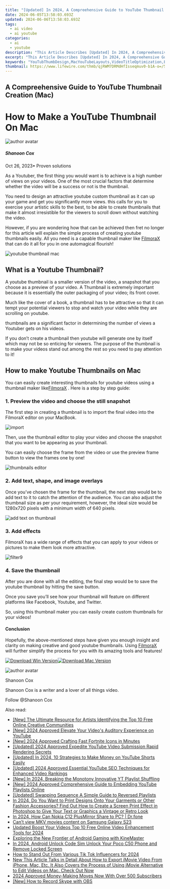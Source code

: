 ```yaml
---
title: "[Updated] In 2024, A Compreehensive Guide to YouTube Thumbnail Creation (Mac)"
date: 2024-06-05T13:58:03.693Z
updated: 2024-06-06T13:58:03.693Z
tags:
  - ai video
  - ai youtube
categories:
  - ai
  - youtube
description: "This Article Describes [Updated] In 2024, A Compreehensive Guide to YouTube Thumbnail Creation (Mac)"
excerpt: "This Article Describes [Updated] In 2024, A Compreehensive Guide to YouTube Thumbnail Creation (Mac)"
keywords: "YouTubThumbDesign,MacYouTubeLayouts,VideoTitleOptimization,EngagingVideoIcons,ThumbnailContentStrategies,VideoMetaCreationMac,YouTubeEdgeGraphics"
thumbnail: https://www.lifewire.com/thmb/qjRWM7DRMdHfIsseqmuv0-b1A-o=/540x405/filters:no_upscale():max_bytes(150000):strip_icc()/how-to-use-snapchat-on-pc-4767698-1-a14b86d746ee44529edd153a71dd16fa.jpg
---
```


## A Compreehensive Guide to YouTube Thumbnail Creation (Mac)

# How to Make a YouTube Thumbnail On Mac

![author avatar](https://images.wondershare.com/filmora/article-images/shannon-cox.jpg)

##### Shanoon Cox

 Oct 26, 2023• Proven solutions

As a Youtuber, the first thing you would want is to achieve is a high number of views on your videos. One of the most crucial factors that determine whether the video will be a success or not is the thumbnail.

 You need to design an attractive youtube custom thumbnail as it can up your game and get you significantly more views. this calls for you to exercise your artistic skills to the best, to be able to create thumbnails that make it almost irresistible for the viewers to scroll down without watching the video.

However, if you are wondering how that can be achieved then fret no longer for this article will explain the simple process of creating youtube thumbnails easily. All you need is a capable thumbnail maker like [FilmoraX](https://tools.techidaily.com/wondershare/filmora/download/) that can do it all for you in one automagical flourish!

![youtube thumbnail mac](https://images.wondershare.com/filmora/Mac-articles/youtube-thumbnail-mac.jpg)

## What is a Youtube Thumbnail?

A youtube thumbnail is a smaller version of the video, a snapshot that you choose as a preview of your video. A Thumbnail is extremely important because it is essentially the outer packaging of your video; its front cover.

Much like the cover of a book, a thumbnail has to be attractive so that it can tempt your potential viewers to stop and watch your video while they are scrolling on youtube.

thumbnails are a significant factor in determining the number of views a Youtuber gets on his videos.

If you don’t create a thumbnail then youtube will generate one by itself which may not be so enticing for viewers. The purpose of the thumbnail is to make your videos stand out among the rest so you need to pay attention to it!

## How to make Youtube Thumbnails on Mac

You can easily create interesting thumbnails for youtube videos using a thumbnail maker like[FilmoraX](https://tools.techidaily.com/wondershare/filmora/download/) . Here is a step by step guide:

### 1. Preview the video and choose the still snapshot

The first step in creating a thumbnail is to import the final video into the FilmoraX editor on your MacBook.

![import](https://images.wondershare.com/filmora/filmoraX/Guide-Mac/3.import-media-files.jpg)

Then, use the thumbnail editor to play your video and choose the snapshot that you want to be appearing as your thumbnail.

You can easily choose the frame from the video or use the preview frame button to view the frames one by one!

![thumbnails editor](https://images.wondershare.com/filmora/Mac-articles/thumbnails-editor.jpg)

### 2. Add text, shape, and image overlays

Once you’ve chosen the frame for the thumbnail, the next step would be to add text to it to catch the attention of the audience. You can also adjust the thumbnail size as per your requirement, however, the ideal size would be 1280x720 pixels with a minimum width of 640 pixels.

![add text on thumbnail](https://images.wondershare.com/filmora/Mac-articles/add-text-on-thumbnail.jpg)

### 3. Add effects

FilmoraX has a wide range of effects that you can apply to your videos or pictures to make them look more attractive.

![filter9](https://images.wondershare.com/filmora/guide/filter-9-mac.jpg)

### 4. Save the thumbnail

After you are done with all the editing, the final step would be to save the youtube thumbnail by hitting the save button.

Once you save you’ll see how your thumbnail will feature on different platforms like Facebook, Youtube, and Twitter.

So, using this thumbnail maker you can easily create custom thumbnails for your videos!

#### Conclusion

Hopefully, the above-mentioned steps have given you enough insight and clarity on making creative and good youtube thumbnails. Using [FilmoraX](https://tools.techidaily.com/wondershare/filmora/download/) will further simplify the process for you with its amazing tools and features!

[![Download Win Version](https://images.wondershare.com/filmora/guide/download-btn-win.jpg)](https://tools.techidaily.com/wondershare/filmora/download/)[![Download Mac Version](https://images.wondershare.com/filmora/guide/download-btn-mac.jpg)](https://tools.techidaily.com/wondershare/filmora/download/)

![author avatar](https://images.wondershare.com/filmora/article-images/shannon-cox.jpg)

Shanoon Cox

Shanoon Cox is a writer and a lover of all things video.

Follow @Shanoon Cox

<span class="atpl-alsoreadstyle">Also read:</span>
<div><ul>
<li><a href="https://facebook-video-share.techidaily.com/new-the-ultimate-resource-for-artists-identifying-the-top-10-free-online-creative-communities/"><u>[New] The Ultimate Resource for Artists  Identifying the Top 10 Free Online Creative Communities</u></a></li>
<li><a href="https://facebook-video-share.techidaily.com/new-2024-approved-elevate-your-videos-auditory-experience-on-youtube/"><u>[New] 2024 Approved  Elevate Your Video's Auditory Experience on YouTube</u></a></li>
<li><a href="https://facebook-video-share.techidaily.com/new-2024-approved-crafting-fast-fortnite-icons-in-minutes/"><u>[New] 2024 Approved  Crafting Fast Fortnite Icons in Minutes</u></a></li>
<li><a href="https://facebook-video-share.techidaily.com/updated-2024-approved-expedite-youtube-video-submission-rapid-rendering-secrets/"><u>[Updated] 2024 Approved  Expedite YouTube Video Submission  Rapid Rendering Secrets</u></a></li>
<li><a href="https://facebook-video-share.techidaily.com/updated-in-2024-10-strategies-to-make-money-on-youtube-shorts-easily/"><u>[Updated] In 2024, 10 Strategies to Make Money on YouTube Shorts Easily</u></a></li>
<li><a href="https://facebook-video-share.techidaily.com/updated-2024-approved-essential-youtube-seo-techniques-for-enhanced-video-rankings/"><u>[Updated] 2024 Approved  Essential YouTube SEO Techniques for Enhanced Video Rankings</u></a></li>
<li><a href="https://facebook-video-share.techidaily.com/new-in-2024-breaking-the-monotony-innovative-yt-playlist-shuffling/"><u>[New] In 2024, Breaking the Monotony  Innovative YT Playlist Shuffling</u></a></li>
<li><a href="https://facebook-video-share.techidaily.com/new-2024-approved-comprehensive-guide-to-embedding-youtube-playlists-online/"><u>[New] 2024 Approved  Comprehensive Guide to Embedding YouTube Playlists Online</u></a></li>
<li><a href="https://facebook-video-share.techidaily.com/updated-swapping-sequence-a-simple-guide-to-reversed-playlists/"><u>[Updated] Swapping Sequence  A Simple Guide to Reversed Playlists</u></a></li>
<li><a href="https://ai-video-editing.techidaily.com/in-2024-do-you-want-to-print-designs-onto-your-garments-or-other-fashion-accessories-find-out-how-to-create-a-screen-print-effect-in-photoshop-to-give-your-/"><u>In 2024, Do You Want to Print Designs Onto Your Garments or Other Fashion Accessories? Find Out How to Create a Screen Print Effect in Photoshop to Give Your Text or Graphics a Vintage or Retro Look</u></a></li>
<li><a href="https://screen-mirror.techidaily.com/in-2024-how-can-nokia-c12-plusmirror-share-to-pc-drfone-by-drfone-android/"><u>In 2024, How Can Nokia C12 PlusMirror Share to PC? | Dr.fone</u></a></li>
<li><a href="https://phone-solutions.techidaily.com/can-t-view-mkv-movies-content-on-samsung-galaxy-s23-by-aiseesoft-video-converter-play-mkv-on-android/"><u>Can’t view MKV movies content on Samsung Galaxy S23</u></a></li>
<li><a href="https://ai-driven-video-production.techidaily.com/updated-boost-your-videos-top-10-free-online-video-enhancement-tools-for-2024/"><u>Updated Boost Your Videos Top 10 Free Online Video Enhancement Tools for 2024</u></a></li>
<li><a href="https://extra-lessons.techidaily.com/exploring-the-new-frontier-of-android-gaming-with-kinemaster/"><u>Exploring the New Frontier of Android Gaming with KineMaster</u></a></li>
<li><a href="https://sim-unlock.techidaily.com/in-2024-android-unlock-code-sim-unlock-your-poco-c50-phone-and-remove-locked-screen-by-drfone-android/"><u>In 2024, Android Unlock Code Sim Unlock Your Poco C50 Phone and Remove Locked Screen</u></a></li>
<li><a href="https://tiktok-video-files.techidaily.com/how-to-stand-out-from-various-tik-tok-influencers-for-2024/"><u>How to Stand Out From Various Tik Tok Influencers for 2024</u></a></li>
<li><a href="https://ai-editing-video.techidaily.com/new-this-article-talks-in-detail-about-how-to-export-imovie-video-from-iphone-mac-etc-it-also-covers-the-process-of-using-imovie-alternative-to-edit-videos-/"><u>New This Article Talks in Detail About How to Export iMovie Video From iPhone, Mac, Etc. It Also Covers the Process of Using iMovie Alternative to Edit Videos on Mac. Check Out Now</u></a></li>
<li><a href="https://youtube-stream.techidaily.com/2024-approved-money-making-moves-now-with-over-500-subscribers/"><u>2024 Approved  Money-Making Moves  Now With Over 500 Subscribers</u></a></li>
<li><a href="https://screen-sharing-recording.techidaily.com/new-how-to-record-skype-with-obs/"><u>[New] How to Record Skype with OBS</u></a></li>
</ul></div>

<ins class="adsbygoogle"
      style="display:block"
      data-ad-client="ca-pub-7571918770474297"
      data-ad-slot="8358498916"
      data-ad-format="auto"
      data-full-width-responsive="true"></ins>
